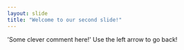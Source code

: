 ```yaml
---
layout: slide
title: "Welcome to our second slide!"
---
```

'Some clever comment here!'
Use the left arrow to go back!
